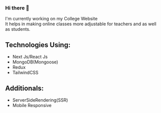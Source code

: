 ### Hi there 👋

I'm currently working on my College Website<br />
It helps in making online classes more adjustable for teachers and as well as students.<br />

## Technologies Using:
- Next Js/React Js
- MongoDB(Mongoose)
- Redux
- TailwindCSS

## Additionals:
- ServerSideRendering(SSR)
- Mobile Responsive

<!--
**RajVadeghar/RajVadeghar** is a ✨ _special_ ✨ repository because its `README.md` (this file) appears on your GitHub profile.

Here are some ideas to get you started:

- 🔭 I’m currently working on ...
- 🌱 I’m currently learning ...
- 👯 I’m looking to collaborate on ...
- 🤔 I’m looking for help with ...
- 💬 Ask me about ...
- 📫 How to reach me: ...
- 😄 Pronouns: ...
- ⚡ Fun fact: ...
-->

